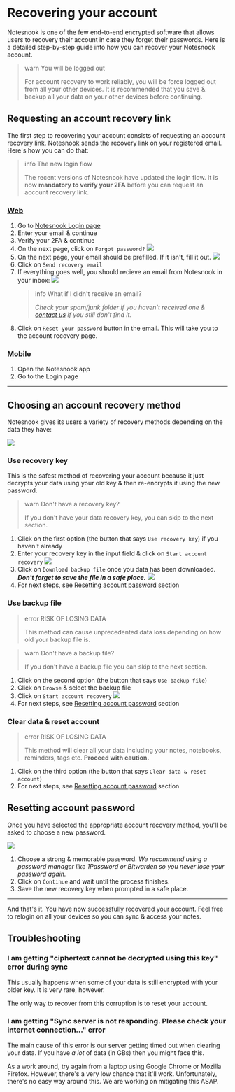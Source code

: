 # Recovering your account

Notesnook is one of the few end-to-end encrypted software that allows users to recovery their account in case they forget their passwords. Here is a detailed step-by-step guide into how you can recover your Notesnook account.

> warn You will be logged out
>
> For account recovery to work reliably, you will be force logged out from all your other devices. It is recommended that you save & backup all your data on your other devices before continuing.

## Requesting an account recovery link

The first step to recovering your account consists of requesting an account recovery link. Notesnook sends the recovery link on your registered email. Here's how you can do that:

> info The new login flow
>
> The recent versions of Notesnook have updated the login flow. It is now **mandatory to verify your 2FA** before you can request an account recovery link.

### [Web](#/tab/web)

1. Go to [Notesnook Login page](https://app.notesnook.com/login)
2. Enter your email & continue
3. Verify your 2FA & continue
4. On the next page, click on `Forgot password?`
   ![](/static/account-recovery/step-1.png)
5. On the next page, your email should be prefilled. If it isn't, fill it out.
   ![](/static/account-recovery/step-2.png)
6. Click on `Send recovery email`
7. If everything goes well, you should recieve an email from Notesnook in your inbox:
   ![](/static/account-recovery/recovery_email.png)
   > info What if I didn't receive an email?
   >
   > _Check your spam/junk folder if you haven't received one & [contact us](mailto:support@streetwriters.co) if you still don't find it._
8. Click on `Reset your password` button in the email. This will take you to the account recovery page.

### [Mobile](#/tab/mobile)

1. Open the Notesnook app
2. Go to the Login page

---

## Choosing an account recovery method

Notesnook gives its users a variety of recovery methods depending on the data they have:

![](/static/account-recovery/step-3.png)

### Use recovery key

This is the safest method of recovering your account because it just decrypts your data using your old key & then re-encrypts it using the new password.

> warn Don't have a recovery key?
>
> If you don't have your data recovery key, you can skip to the next section.

1. Click on the first option (the button that says `Use recovery key`) if you haven't already
2. Enter your recovery key in the input field & click on `Start account recovery`
   ![](/static/account-recovery/step-4.png)
3. Click on `Download backup file` once you data has been downloaded. **_Don't forget to save the file in a safe place._**
   ![](/static/account-recovery/step-5.png)
4. For next steps, see [Resetting account password](#resetting-account-password) section

### Use backup file

> error RISK OF LOSING DATA
>
> This method can cause unprecedented data loss depending on how old your backup file is.

> warn Don't have a backup file?
>
> If you don't have a backup file you can skip to the next section.

1. Click on the second option (the button that says `Use backup file`)
2. Click on `Browse` & select the backup file
3. Click on `Start account recovery`
   ![](/static/account-recovery/step-6.png)
4. For next steps, see [Resetting account password](#resetting-account-password) section

### Clear data & reset account

> error RISK OF LOSING DATA
>
> This method will clear all your data including your notes, notebooks, reminders, tags etc. **Proceed with caution.**

1. Click on the third option (the button that says `Clear data & reset account`)
2. For next steps, see [Resetting account password](#resetting-account-password) section

## Resetting account password

Once you have selected the appropriate account recovery method, you'll be asked to choose a new password.

![](/static/account-recovery/step-7.png)

1. Choose a strong & memorable password. _We recommend using a password manager like 1Password or Bitwarden so you never lose your password again._
2. Click on `Continue` and wait until the process finishes.
3. Save the new recovery key when prompted in a safe place.

---

And that's it. You have now successfully recovered your account. Feel free to relogin on all your devices so you can sync & access your notes.

## Troubleshooting

### I am getting "ciphertext cannot be decrypted using this key" error during sync

This usually happens when some of your data is still encrypted with your older key. It is very rare, however.

The only way to recover from this corruption is to reset your account.

### I am getting "Sync server is not responding. Please check your internet connection..." error

The main cause of this error is our server getting timed out when clearing your data. If you have _a lot_ of data (in GBs) then you might face this.

As a work around, try again from a laptop using Google Chrome or Mozilla Firefox. However, there's a very low chance that it'll work. Unfortunately, there's no easy way around this. We are working on mitigating this ASAP.
